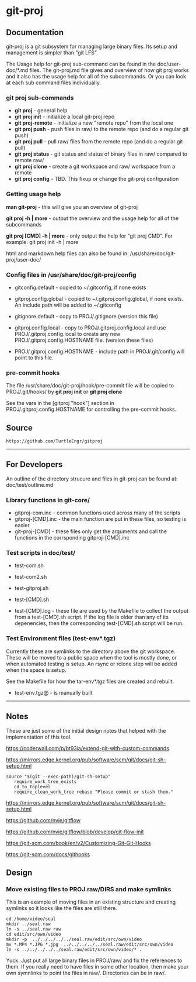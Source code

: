# git-proj

## Documentation

git-proj is a git subsystem for managing large binary files.
Its setup and management is simpler than "git LFS".

The Usage help for git-proj sub-command can be found in the
doc/user-doc/*.md files. The git-proj.md file gives and overview of
how git proj works and it also has the usage help for all of the
subcommands. Or you can look at each sub command files individually.

### git proj sub-commands

* __git proj__ - general help
* __git proj init__ - initialize a local git-proj repo
* __git proj-remote__ - initialize a new "remote repo" from the local one
* __git proj push__ - push files in raw/ to the remote repo (and do a regular git push)
* __git proj pull__ - pull raw/ files from the remote repo (and do a regular git pull)
* __git proj status__ - git status and status of binary files in raw/ compared to remote raw/
* __git proj clone__ - create a git workspace and raw/ workspace from a remote
* __git proj config__ - TBD. This fixup or change the git-proj configuration

### Getting usage help

__man git-proj__ - this will give you an overview of git-proj

__git proj -h | more__ - output the overview and the usage help for all
of the subcommands

__git proj [CMD] -h | more__ - only output the help for "git proj CMD".
For example: git proj init -h | more

html and markdown help files can also be found in:
/usr/share/doc/git-proj/user-doc/

### Config files in /usr/share/doc/git-proj/config

* gitconfig.default - copied to ~/.gitconfig, if none exists

* gitproj.config.global - copied to ~/.gitproj.config.global, if none
  exists. An include path will be added to ~/.gitconfig

* gitignore.default - copy to PROJ/.gitignore (version this file)

* gitproj.config.local - copy to PROJ/.gitproj.config.local and use
  PROJ/.gitproj.config.local to create any new
  PROJ/.gitproj.config.HOSTNAME file. (version these files)

* PROJ/.gitproj.config.HOSTNAME - include path in PROJ/.git/config will
  point to this file.

### pre-commit hooks

The file /usr/share/doc/git-proj/hook/pre-commit file will be copied
to PROJ/.git/hooks/ by __git proj init__ or __git proj clone__

See the vars in the [gitproj "hook"] section in PROJ/.gitproj.config.HOSTNAME
for controlling the pre-commit hooks.

## Source

    https://github.com/TurtleEngr/gitproj

----------

## For Developers

An outline of the directory strucure and files in git-proj can be
found at: doc/test/outline.md

### Library functions in git-core/

* gitproj-com.inc - common functions used across many of the scripts
* gitproj-[CMD].inc - the main function are put in these files, so testing is easier
* git-proj-[CMD] - these files only get the arguments and call the functions in the corrsponding gitproj-[CMD].inc

### Test scripts in doc/test/

* test-com.sh
* test-com2.sh
* test-gitproj.sh
* test-[CMD].sh

* test-[CMD].log - these file are used by the Makefile to collect the
output from a test-[CMD].sh script. If the log file is older than any
of its depenencies, then the corresponding test-[CMD].sh script will
be run.

### Test Environment files (test-env*.tgz)

Currently these are symlinks to the directory above the git workspace.
These will be moved to a public space when the tool is mostly done, or
when automated testing is setup. An rsync or rclone step will be added when
the space is setup.

See the Makefile for how the tar-env*.tgz files are created and rebuilt.

* test-env.tgz@ - is manually built

----------

## Notes

These are just some of the initial design notes that helped with
the implementation of this tool.

https://coderwall.com/p/bt93ia/extend-git-with-custom-commands

https://mirrors.edge.kernel.org/pub/software/scm/git/docs/git-sh-setup.html

    source "$(git --exec-path)/git-sh-setup"
       require_work_tree_exists
       cd_to_toplevel
       require_clean_work_tree rebase "Please commit or stash them."

https://mirrors.edge.kernel.org/pub/software/scm/git/docs/git-sh-setup.html

https://github.com/nvie/gitflow

https://github.com/nvie/gitflow/blob/develop/git-flow-init

https://git-scm.com/book/en/v2/Customizing-Git-Git-Hooks

https://git-scm.com/docs/githooks

## Design

### Move existing files to PROJ.raw/DIRS and make symlinks

This is an example of moving files in an existing structure and
creating symlinks so it looks like the files are still there.

    cd /home/video/seal
    mkdir ../seal.raw
    ln -s ../seal.raw raw
    cd edit/src/own/video
    mkdir -p  ../../../../../seal.raw/edit/src/own/video
    mv *.MP4 *.JPG *.jpg  ../../../../../seal.raw/edit/src/own/video
    ln -s ../../../../../seal.raw/edit/src/own/video/* .

Yuck. Just put all large binary files in PROJ/raw/ and fix the
references to them. If you really need to have files in some other
location, then make your own symnlinks to point the files in
raw/. Directories can be in raw/.

